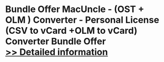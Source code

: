 # Bundle Offer MacUncle - (OST + OLM ) Converter - Personal License<br />(CSV to vCard +OLM to vCard) Converter Bundle Offer<br />[>> Detailed information](https://secure.shareit.com/shareit/product.html?productid=301004094&affiliateid=200057808)